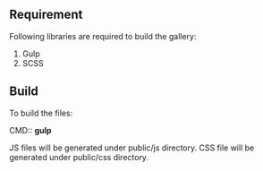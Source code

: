 ## Requirement
Following libraries are required to build the gallery:
1. Gulp
2. SCSS

## Build
To build the files:

CMD:: **gulp**

JS files will be generated under public/js directory.
CSS file will be generated under public/css directory.


